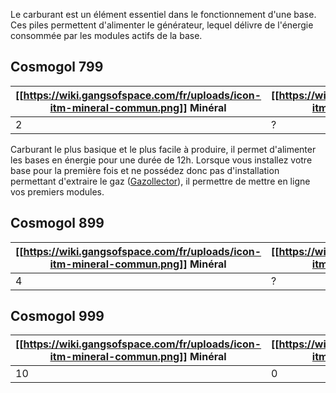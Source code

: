 Le carburant est un élément essentiel dans le fonctionnement d'une base. Ces piles permettent d'alimenter le générateur, lequel délivre de l'énergie consommée par les modules actifs de la base.

## Cosmogol 799
| [[https://wiki.gangsofspace.com/fr/uploads/icon-itm-mineral-commun.png]] Minéral | [[https://wiki.gangsofspace.com/fr/uploads/icon-itm-gaz-commun.png]] Nitrogen | Autonomie |
| ----- | ----- | ----- |
|   2   |   ?   |   ?   |

Carburant le plus basique et le plus facile à produire, il permet d'alimenter les bases en énergie pour une durée de 12h.
Lorsque vous installez votre base pour la première fois et ne possédez donc pas d'installation permettant d'extraire le gaz ([Gazollector](https://wiki.gangsofspace.com/fr/Gazollector)), il permettre de mettre en ligne vos premiers modules.

## Cosmogol 899
| [[https://wiki.gangsofspace.com/fr/uploads/icon-itm-mineral-commun.png]] Minéral |  [[https://wiki.gangsofspace.com/fr/uploads/icon-itm-gaz-commun.png]] Nitrogen | Autonomie |
| ----- | ----- | ----- |
|   4   |   ?   |   ?   |

## Cosmogol 999
| [[https://wiki.gangsofspace.com/fr/uploads/icon-itm-mineral-commun.png]] Minéral | [[https://wiki.gangsofspace.com/fr/uploads/icon-itm-gaz-commun.png]] Nitrogen | Autonomie |
| ----- | ----- | ----- |
|  10   |   0   |  12h  |
